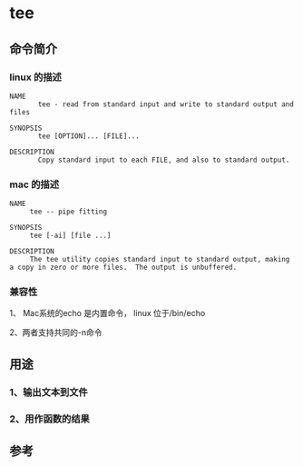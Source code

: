 # tee
## 命令简介
### linux 的描述
```
NAME
       tee - read from standard input and write to standard output and files

SYNOPSIS
       tee [OPTION]... [FILE]...

DESCRIPTION
       Copy standard input to each FILE, and also to standard output.

```
### mac 的描述
```
NAME
     tee -- pipe fitting

SYNOPSIS
     tee [-ai] [file ...]

DESCRIPTION
     The tee utility copies standard input to standard output, making a copy in zero or more files.  The output is unbuffered.
```
### 兼容性
1、 Mac系统的echo 是内置命令， linux 位于/bin/echo

2、两者支持共同的-n命令

## 用途
### 1、输出文本到文件

### 2、用作函数的结果

## 参考
